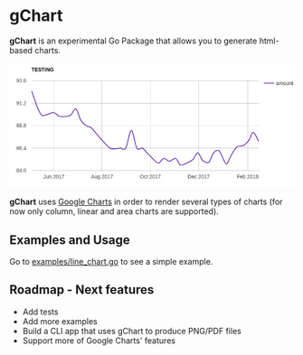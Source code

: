 # gChart

**gChart** is an experimental Go Package that allows you to generate html-based charts.

![ghcart demo](gchart.png)

**gChart** uses [Google Charts](https://developers.google.com/chart/interactive/docs/reference) 
in order to render several types of charts (for now only column, linear and area charts are 
supported).

## Examples and Usage

Go to [examples/line_chart.go](examples/line_chart.go) to see a simple example.

## Roadmap - Next features

- Add tests
- Add more examples
- Build a CLI app that uses gChart to produce PNG/PDF files
- Support more of Google Charts' features
